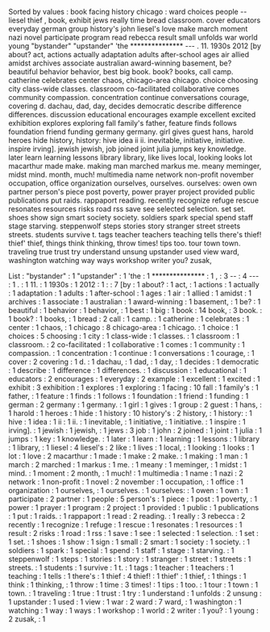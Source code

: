 Sorted by values :
book facing history chicago : ward choices people -- liesel thief , book, exhibit jews really time bread classroom. cover educators everyday german group history's john liesel's love make march moment nazi novel participate program read rebecca result small unfolds war world young "bystander" "upstander" 'the *************** --- . 11. 1930s 2012 [by about? act, actions actually adaptation adults after-school ages air allied amidst archives associate australian award-winning basement, be? beautiful behavior behavior, best big book. book? books, call camp. catherine celebrates center chaos, chicago-area chicago. choice choosing city class-wide classes. classroom co-facilitated collaborative comes community compassion. concentration continue conversations courage, covering d. dachau, dad, day, decides democratic describe difference differences. discussion educational encourages example excellent excited exhibition explores exploring fall family's father, feature finds follows foundation friend funding germany germany. girl gives guest hans, harold heroes hide history, history: hive idea ii ii. inevitable, initiative, initiative. inspire irving]. jewish jewish, job joined joint julia jumps key knowledge. later learn learning lessons library library, like lives local, looking looks lot macarthur made make. making man marched markus me. meany meminger, midst mind. month, much! multimedia name network non-profit november occupation, office organization ourselves, ourselves. ourselves: owen own partner person's piece post poverty, power prayer project provided public publications put raids. rappaport reading. recently recognize refuge rescue resonates resources risks road rss save see selected selection. set set. shoes show sign smart society society. soldiers spark special spend staff stage starving. steppenwolf steps stories story stranger street streets streets. students survive t. tags teacher teachers teaching tells there's thief! thief' thief, things think thinking, throw times! tips too. tour town town. traveling true trust try understand unsung upstander used view ward, washington watching way ways workshop writer you? zusak, 

List :
"bystander" : 1
"upstander" : 1
'the : 1
*************** : 1
, : 3
-- : 4
--- : 1
. : 1
11. : 1
1930s : 1
2012 : 1
: : 7
[by : 1
about? : 1
act, : 1
actions : 1
actually : 1
adaptation : 1
adults : 1
after-school : 1
ages : 1
air : 1
allied : 1
amidst : 1
archives : 1
associate : 1
australian : 1
award-winning : 1
basement, : 1
be? : 1
beautiful : 1
behavior : 1
behavior, : 1
best : 1
big : 1
book : 14
book, : 3
book. : 1
book? : 1
books, : 1
bread : 2
call : 1
camp. : 1
catherine : 1
celebrates : 1
center : 1
chaos, : 1
chicago : 8
chicago-area : 1
chicago. : 1
choice : 1
choices : 5
choosing : 1
city : 1
class-wide : 1
classes. : 1
classroom : 1
classroom. : 2
co-facilitated : 1
collaborative : 1
comes : 1
community : 1
compassion. : 1
concentration : 1
continue : 1
conversations : 1
courage, : 1
cover : 2
covering : 1
d. : 1
dachau, : 1
dad, : 1
day, : 1
decides : 1
democratic : 1
describe : 1
difference : 1
differences. : 1
discussion : 1
educational : 1
educators : 2
encourages : 1
everyday : 2
example : 1
excellent : 1
excited : 1
exhibit : 3
exhibition : 1
explores : 1
exploring : 1
facing : 10
fall : 1
family's : 1
father, : 1
feature : 1
finds : 1
follows : 1
foundation : 1
friend : 1
funding : 1
german : 2
germany : 1
germany. : 1
girl : 1
gives : 1
group : 2
guest : 1
hans, : 1
harold : 1
heroes : 1
hide : 1
history : 10
history's : 2
history, : 1
history: : 1
hive : 1
idea : 1
ii : 1
ii. : 1
inevitable, : 1
initiative, : 1
initiative. : 1
inspire : 1
irving]. : 1
jewish : 1
jewish, : 1
jews : 3
job : 1
john : 2
joined : 1
joint : 1
julia : 1
jumps : 1
key : 1
knowledge. : 1
later : 1
learn : 1
learning : 1
lessons : 1
library : 1
library, : 1
liesel : 4
liesel's : 2
like : 1
lives : 1
local, : 1
looking : 1
looks : 1
lot : 1
love : 2
macarthur : 1
made : 1
make : 2
make. : 1
making : 1
man : 1
march : 2
marched : 1
markus : 1
me. : 1
meany : 1
meminger, : 1
midst : 1
mind. : 1
moment : 2
month, : 1
much! : 1
multimedia : 1
name : 1
nazi : 2
network : 1
non-profit : 1
novel : 2
november : 1
occupation, : 1
office : 1
organization : 1
ourselves, : 1
ourselves. : 1
ourselves: : 1
owen : 1
own : 1
participate : 2
partner : 1
people : 5
person's : 1
piece : 1
post : 1
poverty, : 1
power : 1
prayer : 1
program : 2
project : 1
provided : 1
public : 1
publications : 1
put : 1
raids. : 1
rappaport : 1
read : 2
reading. : 1
really : 3
rebecca : 2
recently : 1
recognize : 1
refuge : 1
rescue : 1
resonates : 1
resources : 1
result : 2
risks : 1
road : 1
rss : 1
save : 1
see : 1
selected : 1
selection. : 1
set : 1
set. : 1
shoes : 1
show : 1
sign : 1
small : 2
smart : 1
society : 1
society. : 1
soldiers : 1
spark : 1
special : 1
spend : 1
staff : 1
stage : 1
starving. : 1
steppenwolf : 1
steps : 1
stories : 1
story : 1
stranger : 1
street : 1
streets : 1
streets. : 1
students : 1
survive : 1
t. : 1
tags : 1
teacher : 1
teachers : 1
teaching : 1
tells : 1
there's : 1
thief : 4
thief! : 1
thief' : 1
thief, : 1
things : 1
think : 1
thinking, : 1
throw : 1
time : 3
times! : 1
tips : 1
too. : 1
tour : 1
town : 1
town. : 1
traveling : 1
true : 1
trust : 1
try : 1
understand : 1
unfolds : 2
unsung : 1
upstander : 1
used : 1
view : 1
war : 2
ward : 7
ward, : 1
washington : 1
watching : 1
way : 1
ways : 1
workshop : 1
world : 2
writer : 1
you? : 1
young : 2
zusak, : 1
